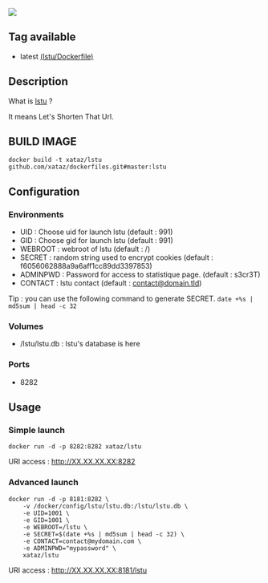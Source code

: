 ![](https://git.framasoft.org/uploads/project/avatar/5/lstu.png)

## Tag available
* latest [(lstu/Dockerfile)](https://github.com/xataz/dockerfiles/blob/master/lstu/Dockerfile)

## Description
What is [lstu](https://git.framasoft.org/luc/lstu) ?

It means Let's Shorten That Url.

## BUILD IMAGE

```shell
docker build -t xataz/lstu github.com/xataz/dockerfiles.git#master:lstu
```

## Configuration
### Environments
* UID : Choose uid for launch lstu (default : 991)
* GID : Choose gid for launch lstu (default : 991)
* WEBROOT : webroot of lstu (default : /)
* SECRET : random string used to encrypt cookies (default : f6056062888a9a6aff1cc89dd3397853)
* ADMINPWD : Password for access to statistique page. (default : s3cr3T)
* CONTACT : lstu contact (default : contact@domain.tld)

Tip : you can use the following command to generate SECRET. `date +%s | md5sum | head -c 32`

### Volumes
* /lstu/lstu.db : lstu's database is here

### Ports
* 8282

## Usage
### Simple launch
```shell
docker run -d -p 8282:8282 xataz/lstu
```
URI access : http://XX.XX.XX.XX:8282

### Advanced launch
```shell
docker run -d -p 8181:8282 \
	-v /docker/config/lstu/lstu.db:/lstu/lstu.db \
	-e UID=1001 \
	-e GID=1001 \
    -e WEBROOT=/lstu \
    -e SECRET=$(date +%s | md5sum | head -c 32) \
    -e CONTACT=contact@mydomain.com \
    -e ADMINPWD="mypassword" \
	xataz/lstu
```
URI access : http://XX.XX.XX.XX:8181/lstu
